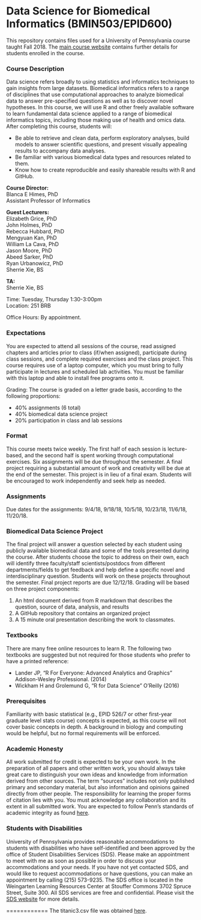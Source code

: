 Data Science for Biomedical Informatics (BMIN503/EPID600)
============

This repository contains files used for a University of Pennsylvania course taught Fall 2018. The [main course website](https://canvas.upenn.edu/courses/1413305) contains further details for students enrolled in the course.

### Course Description
Data science refers broadly to using statistics and informatics techniques to gain insights from large datasets. Biomedical informatics refers to a range of disciplines that use computational approaches to analyze biomedical data to answer pre-specified questions as well as to discover novel hypotheses. In this course, we will use R and other freely available software to learn fundamental data science applied to a range of biomedical informatics topics, including those making use of health and omics data. After completing this course, students will:
*	Be able to retrieve and clean data, perform exploratory analyses, build models to answer scientific questions, and present visually appealing results to accompany data analyses. 
*	Be familiar with various biomedical data types and resources related to them.
*	Know how to create reproducible and easily shareable results with R and GitHub.

**Course Director:** <br>
Blanca E Himes, PhD <br>
Assistant Professor of Informatics <br>

**Guest Lecturers:** <br>
Elizabeth Grice, PhD <br>
John Holmes, PhD <br>
Rebecca Hubbard, PhD <br>
Mengyuan Kan, PhD <br>
William La Cava, PhD <br>
Jason Moore, PhD <br>
Abeed Sarker, PhD <br>
Ryan Urbanowicz, PhD <br>
Sherrie Xie, BS <br>


**TA:** <br>
Sherrie Xie, BS <br>

Time: Tuesday, Thursday 1:30-3:00pm <br>
Location: 251 BRB <br>

Office Hours: By appointment. <br>

### Expectations
You are expected to attend all sessions of the course, read assigned chapters and articles prior to class (if/when assigned), participate during class sessions, and complete required exercises and the class project.  This course requires use of a laptop computer, which you must bring to fully participate in lectures and scheduled lab activities. You must be familiar with this laptop and able to install free programs onto it. 

Grading: The course is graded on a letter grade basis, according to the following proportions:
* 40% assignments (6 total)
* 40% biomedical data science project
* 20% participation in class and lab sessions

### Format
This course meets twice weekly. The first half of each session is lecture-based, and the second half is spent working through computational exercises. Six assignments will be due throughout the semester. A final project requiring a substantial amount of work and creativity will be due at the end of the semester. This project is in lieu of a final exam. Students will be encouraged to work independently and seek help as needed.

### Assignments
Due dates for the assignments: 9/4/18, 9/18/18, 10/5/18, 10/23/18, 11/6/18, 11/20/18.

### Biomedical Data Science Project
The final project will answer a question selected by each student using publicly available biomedical data and some of the tools presented during the course. After students choose the topic to address on their own, each will identify three faculty/staff scientists/postdocs from different departments/fields to get feedback and help define a specific novel and interdisciplinary question. Students will work on these projects throughout the semester. Final project reports are due 12/12/18. Grading will be based on three project components: 

1. An html document derived from R markdown that describes the question, source of data, analysis, and results
2. A GitHub repository that contains an organized project
3. A 15 minute oral presentation describing the work to classmates.

### Textbooks
There are many free online resources to learn R. The following two textbooks are suggested but not required for those students who prefer to have a printed reference:
* Lander JP, “R For Everyone: Advanced Analytics and Graphics” Addison-Wesley Professional. (2014)
* Wickham H and Grolemund G, “R for Data Science” O’Reilly (2016) 

### Prerequisites 
Familiarity with basic statistical (e.g., EPID 526/7 or other first-year graduate level stats course) concepts is expected, as this course will not cover basic concepts in depth. A background in biology and computing would be helpful, but no formal requirements will be enforced. 

### Academic Honesty
All work submitted for credit is expected to be your own work. In the preparation of all papers and other written work, you should always take great care to distinguish your own ideas and knowledge from information derived from other sources. The term “sources” includes not only published primary and secondary material, but also information and opinions gained directly from other people. The responsibility for learning the proper forms of citation lies with you. You must acknowledge any collaboration and its extent in all submitted work. You are expected to follow Penn’s standards of academic integrity as found [here](https://provost.upenn.edu/policies/pennbook/2013/02/13/code-of-academic-integrity).

### Students with Disabilities
University of Pennsylvania provides reasonable accommodations to students with disabilities who have self-identified and been approved by the office of Student Disabilities Services (SDS). Please make an appointment to meet with me as soon as possible in order to discuss your accommodations and your needs. If you have not yet contacted SDS, and would like to request accommodations or have questions, you can make an appointment by calling (215) 573-9235. The SDS office is located in the Weingarten Learning Resources Center at Stouffer Commons 3702 Spruce Street, Suite 300. All SDS services are free and confidential. Please visit the [SDS website](http://www.vpul.upenn.edu/lrc/sds/index.php) for more details.

============
The titanic3.csv file was obtained [here](http://biostat.mc.vanderbilt.edu/wiki/Main/DataSets).


